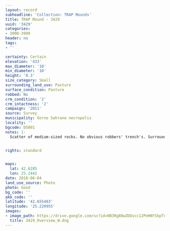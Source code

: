 ```yaml
---
layout: record
subheadline: 'Collection: TRAP Mounds'
title: TRAP Mound - 3429
uuid: '3429'
categories:
- 3000-3999
header: no
tags:
- ''

certainty: Certain
elevation: '433'
max_diameter: '10'
min_diameter: '10'
height: '0.3'
size_category: Small
surrounding_land_use: Pasture
surface_condition: Pasture
robbed: No
crm_condition: '2'
crm_intactness: '2'
campaign: '2011'
source: Survey
municipality: Gorno Sahrane necropolis
locality: ''
bgcode: DS001
notes: |-
  Scatter of medium-sized rocks. No obvious robbers' trench's. Surrounded by 3 other mounds.


rights: standard


maps:
  lat: 42.6285
  lon: 25.2442
date: 2018-06-04
land_use_source: Photo
photo: Good
bg_code: ''
akb_code: ''
latitude: '42.655483'
longitude: '25.220955'
images:
- image_path: https://drive.google.com/uc?id=0B3Rg88wZDQscc1JPeHNYSkpTcFk
  title: 3429_Overview_W.dng
---
```

